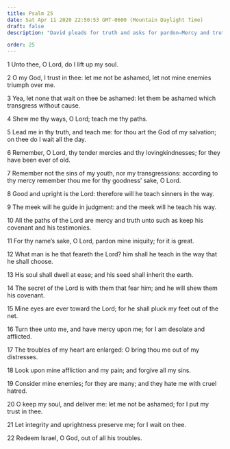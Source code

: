 ```yaml
---
title: Psalm 25
date: Sat Apr 11 2020 22:50:53 GMT-0600 (Mountain Daylight Time)
draft: false
description: "David pleads for truth and asks for pardon—Mercy and truth are for those who keep the commandments."

order: 25
---
```

    
1 Unto thee, O Lord, do I lift up my soul.

2 O my God, I trust in thee: let me not be ashamed, let not mine enemies triumph over me.

3 Yea, let none that wait on thee be ashamed: let them be ashamed which transgress without cause.

4 Shew me thy ways, O Lord; teach me thy paths.

5 Lead me in thy truth, and teach me: for thou art the God of my salvation; on thee do I wait all the day.

6 Remember, O Lord, thy tender mercies and thy lovingkindnesses; for they have been ever of old.

7 Remember not the sins of my youth, nor my transgressions: according to thy mercy remember thou me for thy goodness’ sake, O Lord.

8 Good and upright is the Lord: therefore will he teach sinners in the way.

9 The meek will he guide in judgment: and the meek will he teach his way.

10 All the paths of the Lord are mercy and truth unto such as keep his covenant and his testimonies.

11 For thy name’s sake, O Lord, pardon mine iniquity; for it is great.

12 What man is he that feareth the Lord? him shall he teach in the way that he shall choose.

13 His soul shall dwell at ease; and his seed shall inherit the earth.

14 The secret of the Lord is with them that fear him; and he will shew them his covenant.

15 Mine eyes are ever toward the Lord; for he shall pluck my feet out of the net.

16 Turn thee unto me, and have mercy upon me; for I am desolate and afflicted.

17 The troubles of my heart are enlarged: O bring thou me out of my distresses.

18 Look upon mine affliction and my pain; and forgive all my sins.

19 Consider mine enemies; for they are many; and they hate me with cruel hatred.

20 O keep my soul, and deliver me: let me not be ashamed; for I put my trust in thee.

21 Let integrity and uprightness preserve me; for I wait on thee.

22 Redeem Israel, O God, out of all his troubles.
